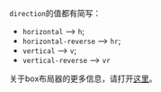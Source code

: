 `direction`的值都有简写：
- `horizontal` --> `h`;
- `horizontal-reverse` --> `hr`;
- `vertical` --> `v`;
- `vertical-reverse` --> `vr`

关于box布局器的更多信息，请打开[这里](/jigsaw/box/layout#open-desc=true)。
